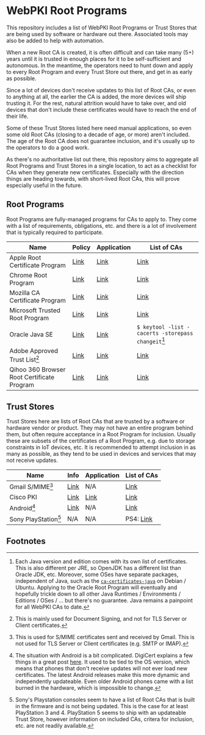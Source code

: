 # WebPKI Root Programs

This repository includes a list of WebPKI Root Programs or Trust Stores that
are being used by software or hardware out there. Associated tools may also be
added to help with automation.

When a new Root CA is created, it is often difficult and can take many (5+)
years until it is trusted in enough places for it to be self-sufficient and
autonomous. In the meantime, the operators need to hunt down and apply to every
Root Program and every Trust Store out there, and get in as early as possible.

Since a lot of devices don't receive updates to this list of Root CAs, or even
to anything at all, the earlier the CA is added, the more devices will ship
trusting it. For the rest, natural attrition would have to take over, and old
devices that don't include these certificates would have to reach the end of
their life.

Some of these Trust Stores listed here need manual applications, so even some
old Root CAs (closing to a decade of age, or more) aren't included. The age of
the Root CA does not guarantee inclusion, and it's usually up to the operators
to do a good work.

As there's no authoritative list out there, this repository aims to aggregate
all Root Programs and Trust Stores in a single location, to act as a checklist
for CAs when they generate new certificates. Especially with the direction
things are heading towards, with short-lived Root CAs, this will prove
especially useful in the future.

## Root Programs

Root Programs are fully-managed programs for CAs to apply to. They come with a
list of requirements, obligations, etc. and there is a lot of involvement that
is typically required to participate.

| Name | Policy | Application | List of CAs |
|------|--------|-------------|-------------|
| Apple Root Certificate Program | [Link](https://www.apple.com/certificateauthority/ca_program.html) | [Link](https://www.apple.com/certificateauthority/ca_program.html) | [Link](https://support.apple.com/en-us/HT209143) |
| Chrome Root Program | [Link](https://g.co/chrome/root-policy) | [Link](https://www.chromium.org/Home/chromium-security/root-ca-policy/apply-for-inclusion/) | [Link](https://g.co/chrome/root-store) |
| Mozilla CA Certificate Program | [Link](https://wiki.mozilla.org/CA) | [Link](https://wiki.mozilla.org/CA/Application_Process) | [Link](https://wiki.mozilla.org/CA/Included_CAs) |
| Microsoft Trusted Root Program | [Link](https://learn.microsoft.com/en-us/security/trusted-root/program-requirements) | [Link](https://learn.microsoft.com/en-us/security/trusted-root/new-ca-application) | [Link](https://learn.microsoft.com/en-us/security/trusted-root/participants-list) |
| Oracle Java SE | [Link](https://www.oracle.com/java/technologies/javase/carootcertsprogram.html) | [Link](https://www.oracle.com/java/technologies/javase/carootcertsprogram.html) | `$ keytool -list -cacerts -storepass changeit`[^java] |
| Adobe Approved Trust List[^aatl] | [Link](https://helpx.adobe.com/acrobat/kb/approved-trust-list2.html) | [Link](https://helpx.adobe.com/acrobat/kb/approved-trust-list2.html) | [Link](https://helpx.adobe.com/acrobat/kb/approved-trust-list1.html) |
| Qihoo 360 Browser Root Certificate Program | [Link](https://caprogram.360.cn/#plan) | [Link](https://caprogram.360.cn/#flow) | [Link](https://caprogram.360.cn/#trust) |

## Trust Stores

Trust Stores here are lists of Root CAs that are trusted by a software or
hardware vendor or product. They may not have an entire program behind them,
but often require acceptance in a Root Program for inclusion. Usually these are
subsets of the certificates of a Root Program, e.g. due to storage constraints
in IoT devices, etc. It is recommended to attempt inclusion in as many as
possible, as they tend to be used in devices and services that may not receive
updates.

| Name | Info | Application | List of CAs |
|------|------|-------------|-------------|
| Gmail S/MIME[^gmail] | [Link](https://support.google.com/a/answer/7448393?hl=en) | N/A | [Link](https://support.google.com/a/answer/7448393?hl=en) |
| Cisco PKI | [Link](https://www.cisco.com/security/pki/) | [Link](https://www.cisco.com/security/pki/) | [Link](https://www.cisco.com/security/pki/) |
| Android[^android] | [Link](https://android.googlesource.com/platform/system/ca-certificates/) | N/A | [Link](https://android.googlesource.com/platform/system/ca-certificates/+/refs/heads/master/files/) |
| Sony PlayStation[^playstation] | N/A | N/A | PS4: [Link](https://www.sie.com/content/dam/corporate/jp/guideline/PS4_Web_Content-Guidelines_e.pdf) |

## Footnotes

[^java]: Each Java version and edition comes with its own list of certificates.
This is also different per JRE, so OpenJDK has a different list than Oracle JDK,
etc. Moreover, some OSes have separate packages, independent of Java, such as
the [`ca-certificates-java`](https://packages.debian.org/stable/ca-certificates-java)
on Debian / Ubuntu. Applying to the Oracle Root Program will eventually and
hopefully trickle down to all other Java Runtimes / Environments / Editions /
OSes / ... but there's no guarantee. Java remains a painpoint for all WebPKI
CAs to date.

[^aatl]: This is mainly used for Document Signing, and not for TLS Server or
Client certificates.

[^gmail]: This is used for S/MIME certificates sent and received by Gmail. This
is not used for TLS Server or Client certificates (e.g. SMTP or IMAP).

[^android]: The situation with Android is a bit complicated. DigiCert explains
a few things in a great post
[here](https://www.digicert.com/blog/official-list-trusted-root-certificates-android).
It used to be tied to the OS version, which means that phones that don't receive
updates will not ever load new certificates. The latest Android releases make
this more dynamic and independently updateable. Even older Android phones came
with a list burned in the hardware, which is impossible to change.

[^playstation]: Sony's Playstation consoles seem to have a list of Root CAs that
is built in the firmware and is not being updated. This is the case for at least
PlayStation 3 and 4. PlayStation 5 seems to ship with an updateable Trust Store,
however information on included CAs, critera for inclusion, etc. are not readily
available.
